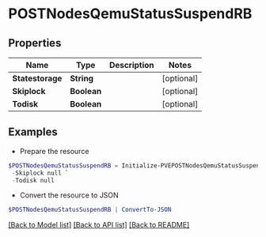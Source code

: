 # POSTNodesQemuStatusSuspendRB
## Properties

Name | Type | Description | Notes
------------ | ------------- | ------------- | -------------
**Statestorage** | **String** |  | [optional] 
**Skiplock** | **Boolean** |  | [optional] 
**Todisk** | **Boolean** |  | [optional] 

## Examples

- Prepare the resource
```powershell
$POSTNodesQemuStatusSuspendRB = Initialize-PVEPOSTNodesQemuStatusSuspendRB  -Statestorage null `
 -Skiplock null `
 -Todisk null
```

- Convert the resource to JSON
```powershell
$POSTNodesQemuStatusSuspendRB | ConvertTo-JSON
```

[[Back to Model list]](../README.md#documentation-for-models) [[Back to API list]](../README.md#documentation-for-api-endpoints) [[Back to README]](../README.md)

